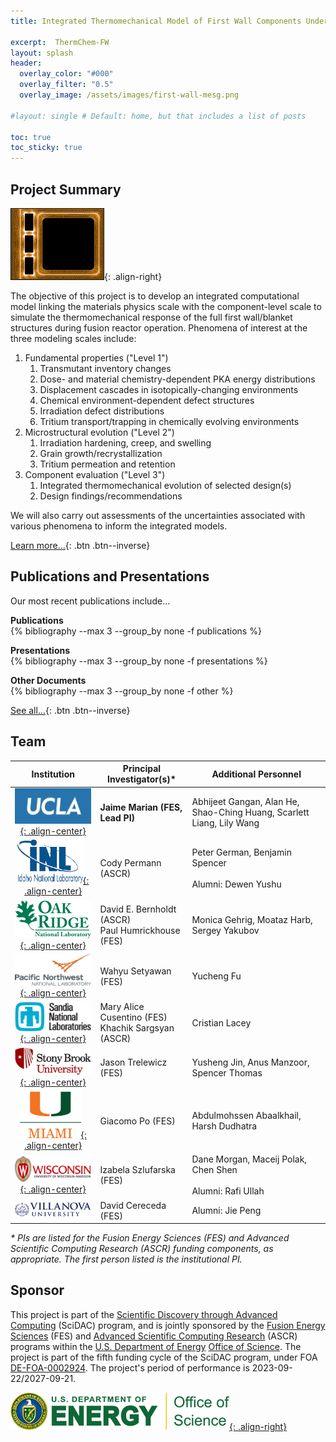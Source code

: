 ```yaml
---
title: Integrated Thermomechanical Model of First Wall Components Under Evolving Chemistry and Microstructure During Fusion Reactor Operation

excerpt:  ThermChem-FW
layout: splash
header:
  overlay_color: "#000"
  overlay_filter: "0.5"
  overlay_image: /assets/images/first-wall-mesg.png

#layout: single # Default: home, but that includes a list of posts

toc: true
toc_sticky: true
---
```


## Project Summary

![Representative first wall/blanket design](/assets/images/first-wall-mesg-150.png){: .align-right}

The objective of this project is to develop an integrated computational model linking the materials physics scale with the component-level scale to simulate the thermomechanical response of the full first wall/blanket structures during fusion reactor operation.  Phenomena of interest at the three modeling scales include:



1. Fundamental properties ("Level 1")
    1. Transmutant inventory changes
    2. Dose- and material chemistry-dependent PKA energy distributions
    3. Displacement cascades in isotopically-changing environments
    4. Chemical environment-dependent defect structures
    5. Irradiation defect distributions
    6. Tritium transport/trapping in chemically evolving environments
2. Microstructural evolution ("Level 2")
    1. Irradiation hardening, creep, and swelling
    2. Grain growth/recrystallization
    3. Tritium permeation and retention
3. Component evaluation ("Level 3")
    1. Integrated thermomechanical evolution of selected design(s)
    2. Design findings/recommendations

We will also carry out assessments of the uncertainties associated with various phenomena to inform the integrated models.

[Learn more...](/about/){: .btn .btn--inverse}
<br>

## Publications and Presentations

Our most recent publications include...

**Publications**<br>
{% bibliography --max 3 --group_by none -f publications %}

**Presentations**<br>
{% bibliography --max 3 --group_by none -f presentations %}

**Other Documents**<br>
{% bibliography --max 3 --group_by none -f other %}

[See all...](/publications/){: .btn .btn--inverse}
<br>

## Team

 Institution | Principal Investigator(s)* | Additional Personnel
:-----------:|---------------------------|---------------------
[![UCLA logo](/assets/images/UCLA-logo-200.jpg){: .align-center}](https://www.ucla.edu/) | **Jaime Marian (FES, Lead PI)** | Abhijeet Gangan, Alan He, Shao-Ching Huang, Scarlett Liang, Lily Wang
[![INL logo](/assets/images/INL_logo_2_transparent-200.png){: .align-center}](https://inl.gov/) | Cody Permann (ASCR) | Peter German, Benjamin Spencer<br><br>Alumni: Dewen Yushu
[![ORNL logo](/assets/images/ORNL-200.png){: .align-center}](https://www.ornl.gov/) | David E. Bernholdt (ASCR)<br>Paul Humrickhouse (FES) | Monica Gehrig, Moataz Harb, Sergey Yakubov
[![PNNL logo](/assets/images/PNNL_Color_Logo_Horizontal-cropped-tighter-transparent-200.png){: .align-center}](https://www.pnnl.gov/) | Wahyu Setyawan (FES) | Yucheng Fu
[![SNL logo](/assets/images/SNL_Stacked_Black_Blue-200.png){: .align-center}](https://www.sandia.gov/) | Mary Alice Cusentino (FES)<br>Khachik Sargsyan (ASCR) | Cristian Lacey
[![Stony Brook U logo](/assets/images/SBU-stack_2clr_rgb_72ppi-200.png){: .align-center}](https://www.stonybrook.edu/) | Jason Trelewicz (FES) | Yusheng Jin, Anus Manzoor, Spencer Thomas
[![U Miami logo](/assets/images/UMiami_informal_cmyk-200.png){: .align-center}](https://welcome.miami.edu/) | Giacomo Po (FES) | Abdulmohssen Abaalkhail, Harsh Dudhatra
[![U Wisconsin logo](/assets/images/uw-logo-horizontal-color-web-digital-200.png){: .align-center}](https://www.wisc.edu/) | Izabela Szlufarska (FES) | Dane Morgan, Maceij Polak, Chen Shen<br><br>Alumni: Rafi Ullah
[![Villanova U logo](/assets/images/VU03Blue-200.png)](https://www1.villanova.edu/university.html) | David Cereceda (FES) | Alumni: Jie Peng

<!-- it would be nice if we could render this in a "footnote sized" font, but I don't know how. -->
*\* PIs are listed for the Fusion Energy Sciences (FES) and Advanced Scientific Computing Research (ASCR) funding components, as appropriate.  The first person listed is the institutional PI.*

## Sponsor

This project is part of the [Scientific Discovery through Advanced Computing](http://www.scidac.gov/) (SciDAC) program, and is jointly sponsored by the [Fusion Energy Sciences](http://science.energy.gov/fes/) (FES) and [Advanced Scientific Computing Research](http://science.energy.gov/ascr/) (ASCR) programs within the [U.S. Department of Energy](http://energy.gov/) [Office of Science](http://science.energy.gov/).  The project is part of the fifth funding cycle of the SciDAC program, under FOA [DE-FOA-0002924](https://science.osti.gov/grants/FOAs/FOAs/2023/DE-FOA-0002924). The project's period of performance is 2023-09-22/2027-09-21.

[![DOE Office of Science logo](/assets/images/RGB_Color-Seal_Green-Mark_SC_Horizontal-350x60.png){: .align-right}](http://science.energy.gov/)
